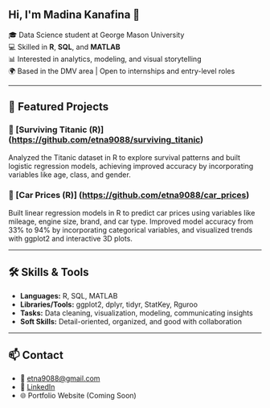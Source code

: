 ## Hi, I'm Madina Kanafina 👋


🎓 Data Science student at George Mason University  
💻 Skilled in **R**, **SQL**, and **MATLAB**  
📊 Interested in analytics, modeling, and visual storytelling  
🌍 Based in the DMV area | Open to internships and entry-level roles


---
## 📌 Featured Projects

### 🔹 [Surviving Titanic (R)] (https://github.com/etna9088/surviving_titanic)
Analyzed the Titanic dataset in R to explore survival patterns and built logistic regression models, achieving improved accuracy by incorporating variables like age, class, and gender.

### 🔹 [Car Prices (R)] (https://github.com/etna9088/car_prices)
Built linear regression models in R to predict car prices using variables like mileage, engine size, brand, and car type. Improved model accuracy from 33% to 94% by incorporating categorical variables, and visualized trends with ggplot2 and interactive 3D plots.

---

## 🛠️ Skills & Tools

- **Languages:** R, SQL, MATLAB  
- **Libraries/Tools:** ggplot2, dplyr, tidyr, StatKey, Rguroo  
- **Tasks:** Data cleaning, visualization, modeling, communicating insights  
- **Soft Skills:** Detail-oriented, organized, and good with collaboration

---

## 📫 Contact

- 📧 etna9088@gmail.com  
- 💼 [LinkedIn](https://www.linkedin.com/in/etna907/)  
- 🌐 Portfolio Website (Coming Soon)
